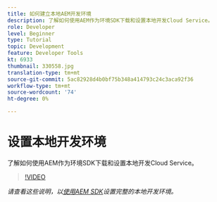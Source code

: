 ```yaml
---
title: 如何建立本地AEM开发环境
description: 了解如何使用AEM作为环境SDK下载和设置本地开发Cloud Service。
role: Developer
level: Beginner
type: Tutorial
topic: Development
feature: Developer Tools
kt: 6933
thumbnail: 330558.jpg
translation-type: tm+mt
source-git-commit: 5ac82928d4b0bf75b348a414793c24c3aca92f36
workflow-type: tm+mt
source-wordcount: '74'
ht-degree: 0%

---
```



# 设置本地开发环境

了解如何使用AEM作为环境SDK下载和设置本地开发Cloud Service。

>[!VIDEO](https://video.tv.adobe.com/v/330558/?quality=12&learn=on)

_请查看这些说明，以[使用AEM SDK](https://experienceleague.adobe.com/docs/experience-manager-learn/cloud-service/local-development-environment-set-up/overview.html)设置完整的本地开发环境。_
